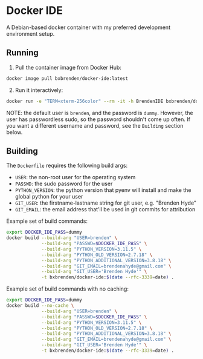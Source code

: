 # Docker IDE

A Debian-based docker container with my preferred development environment setup.

## Running
1. Pull the container image from Docker Hub:
```bash
docker image pull bxbrenden/docker-ide:latest
```

2. Run it interactively:
```bash
docker run -e "TERM=xterm-256color" --rm -it -h BrendenIDE bxbrenden/docker-ide zsh
```

NOTE: the default user is `brenden`, and the password is `dummy`.
However, the user has passwordless sudo, so the password shouldn't come up often.
If you want a different username and password, see the `Building` section below.

## Building
The `Dockerfile` requires the following build args:
- `USER`: the non-root user for the operating system
- `PASSWD`: the sudo password for the user
- `PYTHON_VERSION`: the python version that pyenv will install and make the global python for your user
- `GIT_USER`: the firstname-lastname string for git user, e.g. "Brenden Hyde"
- `GIT_EMAIL`: the email address that'll be used in git commits for attribution

Example set of build commands:
```bash
export DOCKER_IDE_PASS=dummy
docker build --build-arg "USER=brenden" \
             --build-arg "PASSWD=$DOCKER_IDE_PASS" \
             --build-arg "PYTHON_VERSION=3.11.5" \
             --build-arg "PYTHON_OLD_VERSION=2.7.18" \
             --build-arg "PYTHON_ADDITIONAL_VERSION=3.8.18" \
             --build-arg "GIT_EMAIL=brendenahyde@gmail.com" \
             --build-arg "GIT_USER='Brenden Hyde'" \
             -t bxbrenden/docker-ide:$(date --rfc-3339=date) .
```
Example set of build commands with no caching:
```bash
export DOCKER_IDE_PASS=dummy
docker build --no-cache \
             --build-arg "USER=brenden" \
             --build-arg "PASSWD=$DOCKER_IDE_PASS" \
             --build-arg "PYTHON_VERSION=3.11.5" \
             --build-arg "PYTHON_OLD_VERSION=2.7.18" \
             --build-arg "PYTHON_ADDITIONAL_VERSION=3.8.18" \
             --build-arg "GIT_EMAIL=brendenahyde@gmail.com" \
             --build-arg "GIT_USER='Brenden Hyde'" \
             -t bxbrenden/docker-ide:$(date --rfc-3339=date) .
```
